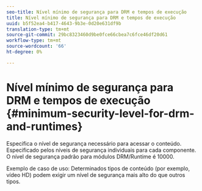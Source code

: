 ```yaml
---
seo-title: Nível mínimo de segurança para DRM e tempos de execução
title: Nível mínimo de segurança para DRM e tempos de execução
uuid: b5f52ea4-b417-4643-9b3e-0d20e631df9b
translation-type: tm+mt
source-git-commit: 29bc8323460d9be0fce66cbea7c6fce46df20d61
workflow-type: tm+mt
source-wordcount: '66'
ht-degree: 0%

---
```



# Nível mínimo de segurança para DRM e tempos de execução {#minimum-security-level-for-drm-and-runtimes}

Especifica o nível de segurança necessário para acessar o conteúdo. Especificado pelos níveis de segurança individuais para cada componente. O nível de segurança padrão para módulos DRM/Runtime é 10000.

Exemplo de caso de uso: Determinados tipos de conteúdo (por exemplo, vídeo HD) podem exigir um nível de segurança mais alto do que outros tipos.
